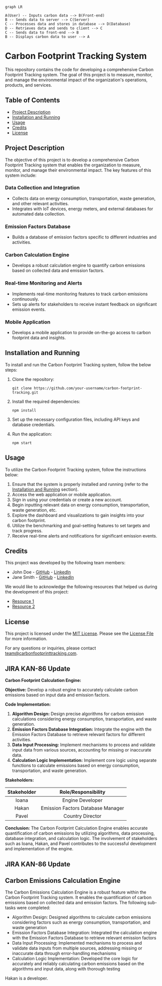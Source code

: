 ```mermaid
graph LR

A(User) -- Inputs carbon data --> B(Front-end) 
B -- Sends data to server --> C(Server)
C -- Processes data and stores in database --> D(Database)
D -- Retrieves data and sends to client --> C
C -- Sends data to front-end --> B
B -- Displays carbon data to user --> A
```
# Carbon Footprint Tracking System

This repository contains the code for developing a comprehensive Carbon Footprint Tracking system. The goal of this project is to measure, monitor, and manage the environmental impact of the organization's operations, products, and services.

## Table of Contents

- [Project Description](#project-description)
- [Installation and Running](#installation-and-running)
- [Usage](#usage)
- [Credits](#credits)
- [License](#license)

## Project Description

The objective of this project is to develop a comprehensive Carbon Footprint Tracking system that enables the organization to measure, monitor, and manage their environmental impact. The key features of this system include:

### Data Collection and Integration

- Collects data on energy consumption, transportation, waste generation, and other relevant activities.
- Integrates with IoT devices, energy meters, and external databases for automated data collection.

### Emission Factors Database

- Builds a database of emission factors specific to different industries and activities.

### Carbon Calculation Engine

- Develops a robust calculation engine to quantify carbon emissions based on collected data and emission factors.

### Real-time Monitoring and Alerts

- Implements real-time monitoring features to track carbon emissions continuously.
- Sets up alerts for stakeholders to receive instant feedback on significant emission events.

### Mobile Application

- Develops a mobile application to provide on-the-go access to carbon footprint data and insights.

## Installation and Running

To install and run the Carbon Footprint Tracking system, follow the below steps:

1. Clone the repository:

    ```
    git clone https://github.com/your-username/carbon-footprint-tracking.git
    ```

2. Install the required dependencies:

    ```
    npm install
    ```

3. Set up the necessary configuration files, including API keys and database credentials.

4. Run the application:

    ```
    npm start
    ```

## Usage

To utilize the Carbon Footprint Tracking system, follow the instructions below:

1. Ensure that the system is properly installed and running (refer to the [Installation and Running](#installation-and-running) section).
2. Access the web application or mobile application.
3. Sign in using your credentials or create a new account.
4. Begin inputting relevant data on energy consumption, transportation, waste generation, etc.
5. Explore the dashboard and visualizations to gain insights into your carbon footprint.
6. Utilize the benchmarking and goal-setting features to set targets and track progress.
7. Receive real-time alerts and notifications for significant emission events.

## Credits

This project was developed by the following team members:

- John Doe - [GitHub](https://github.com/johndoe) - [LinkedIn](https://www.linkedin.com/in/johndoe)
- Jane Smith - [GitHub](https://github.com/janesmith) - [LinkedIn](https://www.linkedin.com/in/janesmith)

We would like to acknowledge the following resources that helped us during the development of this project:

- [Resource 1](https://www.example.com)
- [Resource 2](https://www.example.com)

## License

This project is licensed under the [MIT License](LICENSE.txt). Please see the [License File](LICENSE.txt) for more information.

For any questions or inquiries, please contact [team@carbonfootprinttracking.com](mailto:team@carbonfootprinttracking.com). 

## JIRA KAN-86 Update
<p><strong>Carbon Footprint Calculation Engine:</strong></p>
<p><strong>Objective:</strong> Develop a robust engine to accurately calculate carbon emissions based on input data and emission factors.</p>
<p><strong>Code Implementation:</strong></p>
<ol>
<li><strong>Algorithm Design:</strong> Design precise algorithms for carbon emission calculations considering energy consumption, transportation, and waste generation.</li>
<li><strong>Emission Factors Database Integration:</strong> Integrate the engine with the Emission Factors Database to retrieve relevant factors for different activities.</li>
<li><strong>Data Input Processing:</strong> Implement mechanisms to process and validate input data from various sources, accounting for missing or inaccurate data.</li>
<li><strong>Calculation Logic Implementation:</strong> Implement core logic using separate functions to calculate emissions based on energy consumption, transportation, and waste generation.</li>
</ol>
<p><strong>Stakeholders:</strong></p>
<table>
<thead>
<tr>
<th style="text-align:center">Stakeholder</th>
<th style="text-align:center">Role/Responsibility</th>
</tr>
</thead>
<tbody>
<tr>
<td style="text-align:center">Ioana</td>
<td style="text-align:center">Engine Developer</td>
</tr>
<tr>
<td style="text-align:center">Hakan</td>
<td style="text-align:center">Emission Factors Database Manager</td>
</tr>
<tr>
<td style="text-align:center">Pavel</td>
<td style="text-align:center">Country Director</td>
</tr>
</tbody>
</table>
<p><strong>Conclusion:</strong> The Carbon Footprint Calculation Engine enables accurate quantification of carbon emissions by utilizing algorithms, data processing, database integration, and calculation logic. The involvement of stakeholders such as Ioana, Hakan, and Pavel contributes to the successful development and implementation of the engine.</p> 

## JIRA KAN-86 Update
<h2>Carbon Emissions Calculation Engine</h2>
<p>The Carbon Emissions Calculation Engine is a robust feature within the Carbon Footprint Tracking system. It enables the quantification of carbon emissions based on collected data and emission factors. The following sub-tasks were completed:</p>
<ul>
<li>Algorithm Design: Designed algorithms to calculate carbon emissions considering factors such as energy consumption, transportation, and waste generation</li>
<li>Emission Factors Database Integration: Integrated the calculation engine with the Emission Factors Database to retrieve relevant emission factors</li>
<li>Data Input Processing: Implemented mechanisms to process and validate data inputs from multiple sources, addressing missing or inaccurate data through error-handling mechanisms</li>
<li>Calculation Logic Implementation: Developed the core logic for accurately and reliably calculating carbon emissions based on the algorithms and input data, along with thorough testing</li>
</ul>
<p>Hakan is a developer.</p>